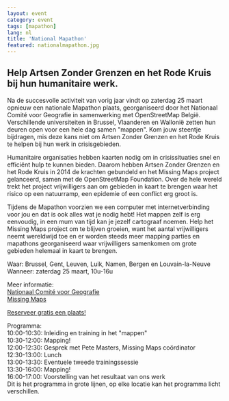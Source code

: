 ```yaml
---
layout: event
category: event
tags: [mapathon]
lang: nl
title: 'National Mapathon'
featured: nationalmapathon.jpg
---
```


## Help Artsen Zonder Grenzen en het Rode Kruis bij hun humanitaire werk.

Na de succesvolle activiteit van vorig jaar vindt op zaterdag 25 maart opnieuw een nationale Mapathon plaats, georganiseerd door het Nationaal Comité voor Geografie in samenwerking met OpenStreetMap België. Verschillende universiteiten in Brussel, Vlaanderen en Wallonië zetten hun deuren open voor een hele dag samen "mappen". Kom jouw steentje bijdragen, mis deze kans niet om Artsen Zonder Grenzen en het Rode Kruis te helpen bij hun werk in crisisgebieden.

Humanitaire organisaties hebben kaarten nodig om in crisissituaties snel en efficiënt hulp te kunnen bieden. Daarom hebben Artsen Zonder Grenzen en het Rode Kruis in 2014 de krachten gebundeld en het Missing Maps project gelanceerd, samen met de OpenStreetMap Foundation. Over de hele wereld trekt het project vrijwilligers aan om gebieden in kaart te brengen waar het risico op een natuurramp, een epidemie of een conflict erg groot is.

Tijdens de Mapathon voorzien we een computer met internetverbinding voor jou en dat is ook alles wat je nodig hebt! Het mappen zelf is erg eenvoudig, in een mum van tijd kan je jezelf cartograaf noemen. Help het Missing Maps project om te blijven groeien, want het aantal vrijwilligers neemt wereldwijd toe en er worden steeds meer mapping parties en mapathons georganiseerd waar vrijwilligers samenkomen om grote gebieden helemaal in kaart te brengen.

Waar: Brussel, Gent, Leuven, Luik, Namen, Bergen en Louvain-la-Neuve  
Wanneer: zaterdag 25 maart, 10u-16u

Meer informatie:  
[Nationaal Comité voor Geografie](http://ncgeografie.be/nl/cartoGIS/mapathon.php)  
[Missing Maps](http://www.missingmaps.org/)  

[Reserveer gratis een plaats!](https://nationalmapathon.eventbrite.com)

Programma:  
10:00-10:30: Inleiding en training in het "mappen"  
10:30-12:00: Mapping!  
12:00-12:30: Gesprek met Pete Masters, Missing Maps coördinator  
12:30-13:00: Lunch  
13:00-13:30: Eventuele tweede trainingssessie  
13:30-16:00: Mapping!  
16:00-17:00: Voorstelling van het resultaat van ons werk  
Dit is het programma in grote lijnen, op elke locatie kan het programma licht verschillen.
